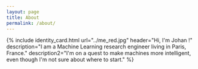 ```yaml
---
layout: page
title: About
permalink: /about/
---
```


<!---
<img src="../me_red.jpg" alt="me" style="width: 250px;"/>
-->

{% include identity_card.html url="../me_red.jpg" header="Hi, I'm Johan !" description="I am a Machine Learning research engineer living in Paris, France." description2="I'm on a quest to make machines more intelligent, even though I'm not sure about where to start." %}

<!--
# neural architecture search
# autoML
# reinforcement learning
# parallel & distributed computing
# optimized and memory-efficient code
# computer vision
# natural language processing
# signal processing
# databases
# generative models
-->
